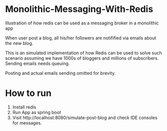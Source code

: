 # Monolithic-Messaging-With-Redis
Illustration of how redis can be used as a messaging broker in a monolithic app

When user post a blog, all his/her followers are notifified via emails about the new blog.

This is an simulated implementation of how Redis can be used to solve such scenario assuming we have 1000s of bloggers and millions of subscribers. Sending emails needs queuing.

Posting and actual emails sending omitted for brevity.

# How to run
1. Install redis
2. Run App as spring boot
3. Visit http://localhost:8080/simulate-post-blog and check IDE consoles for messages.
